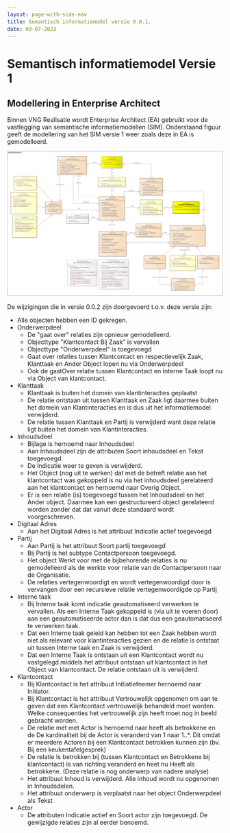 ```yaml
---
layout: page-with-side-nav
title: Semantisch informatiemodel versie 0.0.1.
date: 03-07-2023
---
```


# Semantisch informatiemodel Versie 1

## Modellering in Enterprise Architect
Binnen VNG Realisatie wordt Enterprise Architect (EA) gebruikt voor de vastlegging van semantische informatiemodellen (SIM). Onderstaand figuur geeft de modellering van het SIM versie 1 weer zoals deze in EA is gemodelleerd.

<img src="assets/sim_ea_v1.png" alt="SIM in Enterprise Architect" width="1000"/>

De wijzigingen die in versie 0.0.2 zijn doorgevoerd t.o.v. deze versie zijn: 
  -	Alle objecten hebben een ID gekregen.
  - Onderwerpdeel
    - De "gaat over" relaties zijn opnieuw gemodelleerd. 
    -	Objecttype "Klantcontact Bij Zaak" is vervallen
    -	Objecttype  "Onderwerpdeel" is toegevoegd
    -	Gaat over relaties tussen Klantcontact en respectievelijk Zaak, Klanttaak en Ander Object lopen nu via Onderwerpdeel
    -	Ook de gaatOver relatie tussen Klantcontact en Interne Taak loopt nu via Object van klantcontact.
  -	Klanttaak
    -	Klanttaak is buiten het domein van klantinteracties geplaatst 
    -	De relatie ontstaan uit tussen Klanttaak en Zaak ligt daarmee buiten het domein van Klantinteracties en is dus uit het informatiemodel verwijderd.  
    -	De relatie tussen Klanttaak en Partij is verwijderd want deze relatie ligt buiten het domein van Klantinteracties.
  -	Inhoudsdeel
    -	Bijlage is hernoemd naar Inhoudsdeel 
    -	Aan Inhoudsdeel zijn de attributen Soort inhoudsdeel en Tekst toegevoegd.
    -	De Indicatie weer te geven is verwijderd.  
    -	Het Object (nog uit te werken) dat met de betreft relatie aan het klantcontact was gekoppeld is nu via het inhoudsdeel gerelateerd aan het klantcontact en hernoemd naar Overig Object.
    -	Er is een relatie (is)  toegevoegd tussen het Inhoudsdeel en het Ander object. Daarmee kan een gestructureerd object gerelateerd worden zonder dat dat vanuit deze standaard wordt voorgeschreven. 
  -	Digitaal Adres
    -	Aan het Digitaal Adres is het attribuut Indicatie actief toegevoegd
  -	Partij
    -	Aan Partij is het attribuut Soort partij toegevoegd
    -	Bij Partij is het subtype Contactpersoon toegevoegd. 
    -	Het object Werkt voor met de bijbehorende relaties is nu gemodelleerd als de werkte voor relatie van de Contactpersoon naar de Organisatie.
    -	De relaties vertegenwoordigt en wordt vertegenwoordigd door is vervangen door een recursieve relatie  vertegenwoordigde op Partij
  -	Interne taak
    -	Bij Interne taak komt indicatie geautomatiseerd verwerken te vervallen. Als een Interne Taak gekoppeld is (via uit te voeren door)  aan een geautomatiseerde actor dan is dat dus een geautomatiseerd te verwerken taak.  
    -	Dat een Interne taak  geleid kan hebben tot een Zaak hebben wordt niet als relevant voor klantinteracties gezien en de relatie is ontstaat uit tussen Interne taak en Zaak is verwijderd.
    -	Dat een Interne Taak is ontstaan uit een Klantcontact wordt nu vastgelegd middels het attribuut  ontstaan uit klantcontact in het Object van klantcontact.  De relatie ontstaan uit  is verwijderd. 
  -	Klantcontact
    -	Bij Klantcontact is het attribuut Initiatiefnemer hernoemd naar Initiator. 
    -	Bij Klantcontact is het attribuut  Vertrouwelijk opgenomen om aan te geven dat een Klantcontact  vertrouwelijk behandeld moet worden. Welke consequenties het vertrouwelijk zijn heeft moet nog in beeld gebracht worden. 
    -	De relatie met  met Actor  is hernoemd naar heeft als betrokkene en de De kardinaliteit bij de Actor is veranderd van 1 naar 1..*. Dit omdat er meerdere Actoren bij een Klantcontact betrokken kunnen zijn (bv. Bij een keukentafelgesprek) 
    -	De relatie Is betrokken bij (tussen Klantcontact en Betrokkene bij klantcontact) is van richting veranderd en heet nu Heeft als betrokkene. (Deze relatie is nog onderwerp van nadere analyse) 
    -	Het attribuut Inhoud is verwijderd. Alle inhoud wordt nu opgenomen in Inhoudsdelen.
    -	Het attribuut onderwerp is verplaatst naar het object Onderwerpdeel als Tekst
  -	Actor    
    -	De attributen Indicatie actief en Soort actor  zijn toegevoegd. De gewijzigde relaties zijn al eerder benoemd. 


